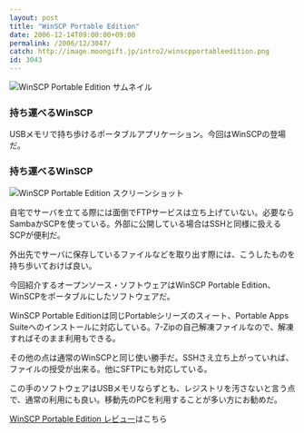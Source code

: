```yaml
---
layout: post
title: "WinSCP Portable Edition"
date: 2006-12-14T09:00:00+09:00
permalink: /2006/12/3047/
catch: http://image.moongift.jp/intro2/winscpportableedition.png
id: 3043
---
```

 ![WinSCP Portable Edition サムネイル](http://image.moongift.jp/intro2/winscpportableedition.t.png "WinSCP Portable Edition サムネイル")
  

### 持ち運べるWinSCP
  
USBメモリで持ち歩けるポータブルアプリケーション。今回はWinSCPの登場だ。  
<!--more-->  

### 持ち運べるWinSCP
  

![WinSCP Portable Edition スクリーンショット](http://image.moongift.jp/intro2/winscpportableedition.png "WinSCP Portable Edition スクリーンショット")

  

自宅でサーバを立てる際には面倒でFTPサービスは立ち上げていない。必要ならSambaかSCPを使っている。外部に公開している場合はSSHと同様に扱えるSCPが便利だ。

  

外出先でサーバに保存しているファイルなどを取り出す際には、こうしたものを持ち歩いておけば良い。

  

今回紹介するオープンソース・ソフトウェアはWinSCP Portable Edition、WinSCPをポータブルにしたソフトウェアだ。

  

WinSCP Portable Editionは同じPortableシリーズのスィート、Portable Apps Suiteへのインストールに対応している。7-Zipの自己解凍ファイルなので、解凍すればそのまま利用もできる。

  

その他の点は通常のWinSCPと同じ使い勝手だ。SSHさえ立ち上がっていれば、ファイルの授受が出来る。他にSFTPにも対応している。

  

この手のソフトウェアはUSBメモリならずとも、レジストリを汚さないと言う点で、通常の利用にも良い。移動先のPCを利用することが多い方にお勧めだ。

  

[WinSCP Portable Edition レビュー](http://oss.moongift.jp/review/i-3058.html)はこちら

